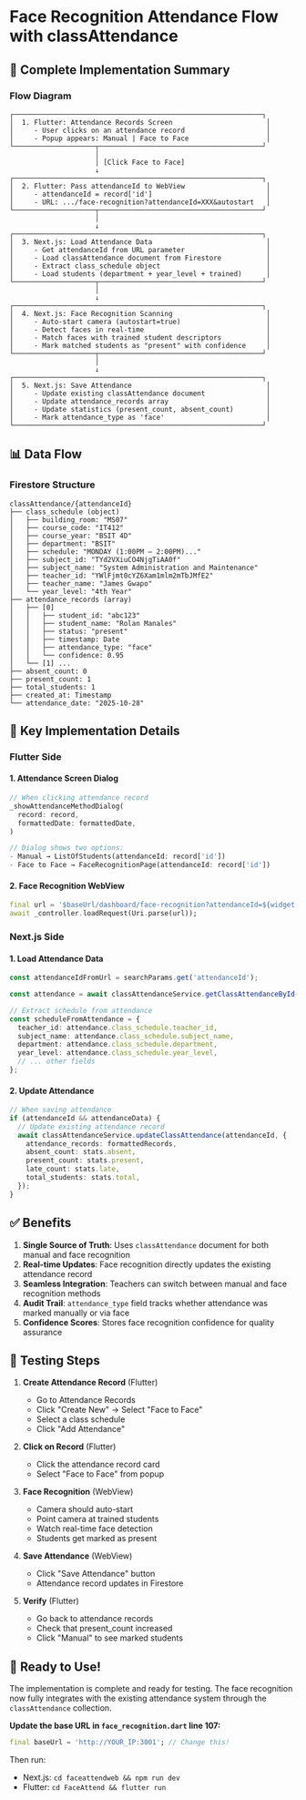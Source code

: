 # Face Recognition Attendance Flow with classAttendance

## 🎯 Complete Implementation Summary

### Flow Diagram

```
┌─────────────────────────────────────────────────────────────┐
│  1. Flutter: Attendance Records Screen                       │
│     - User clicks on an attendance record                    │
│     - Popup appears: Manual | Face to Face                   │
└────────────────────┬────────────────────────────────────────┘
                     │
                     │ [Click Face to Face]
                     ↓
┌─────────────────────────────────────────────────────────────┐
│  2. Flutter: Pass attendanceId to WebView                    │
│     - attendanceId = record['id']                            │
│     - URL: .../face-recognition?attendanceId=XXX&autostart   │
└────────────────────┬────────────────────────────────────────┘
                     │
                     ↓
┌─────────────────────────────────────────────────────────────┐
│  3. Next.js: Load Attendance Data                            │
│     - Get attendanceId from URL parameter                    │
│     - Load classAttendance document from Firestore           │
│     - Extract class_schedule object                          │
│     - Load students (department + year_level + trained)      │
└────────────────────┬────────────────────────────────────────┘
                     │
                     ↓
┌─────────────────────────────────────────────────────────────┐
│  4. Next.js: Face Recognition Scanning                       │
│     - Auto-start camera (autostart=true)                     │
│     - Detect faces in real-time                              │
│     - Match faces with trained student descriptors           │
│     - Mark matched students as "present" with confidence     │
└────────────────────┬────────────────────────────────────────┘
                     │
                     ↓
┌─────────────────────────────────────────────────────────────┐
│  5. Next.js: Save Attendance                                 │
│     - Update existing classAttendance document               │
│     - Update attendance_records array                        │
│     - Update statistics (present_count, absent_count)        │
│     - Mark attendance_type as 'face'                         │
└─────────────────────────────────────────────────────────────┘
```

## 📊 Data Flow

### Firestore Structure

```
classAttendance/{attendanceId}
├── class_schedule (object)
│   ├── building_room: "MS07"
│   ├── course_code: "IT412"
│   ├── course_year: "BSIT 4D"
│   ├── department: "BSIT"
│   ├── schedule: "MONDAY (1:00PM – 2:00PM)..."
│   ├── subject_id: "TYd2VXiuCO4NjgTiAA0f"
│   ├── subject_name: "System Administration and Maintenance"
│   ├── teacher_id: "YWlFjmt0cYZ6Xam1mlm2mTbJMfE2"
│   ├── teacher_name: "James Gwapo"
│   └── year_level: "4th Year"
├── attendance_records (array)
│   ├── [0]
│   │   ├── student_id: "abc123"
│   │   ├── student_name: "Rolan Manales"
│   │   ├── status: "present"
│   │   ├── timestamp: Date
│   │   ├── attendance_type: "face"
│   │   └── confidence: 0.95
│   └── [1] ...
├── absent_count: 0
├── present_count: 1
├── total_students: 1
├── created_at: Timestamp
└── attendance_date: "2025-10-28"
```

## 🔑 Key Implementation Details

### Flutter Side

#### 1. Attendance Screen Dialog
```dart
// When clicking attendance record
_showAttendanceMethodDialog(
  record: record,
  formattedDate: formattedDate,
)

// Dialog shows two options:
- Manual → ListOfStudents(attendanceId: record['id'])
- Face to Face → FaceRecognitionPage(attendanceId: record['id'])
```

#### 2. Face Recognition WebView
```dart
final url = '$baseUrl/dashboard/face-recognition?attendanceId=${widget.attendanceId}&autostart=true';
await _controller.loadRequest(Uri.parse(url));
```

### Next.js Side

#### 1. Load Attendance Data
```typescript
const attendanceIdFromUrl = searchParams.get('attendanceId');

const attendance = await classAttendanceService.getClassAttendanceById(attendanceIdFromUrl);

// Extract schedule from attendance
const scheduleFromAttendance = {
  teacher_id: attendance.class_schedule.teacher_id,
  subject_name: attendance.class_schedule.subject_name,
  department: attendance.class_schedule.department,
  year_level: attendance.class_schedule.year_level,
  // ... other fields
};
```

#### 2. Update Attendance
```typescript
// When saving attendance
if (attendanceId && attendanceData) {
  // Update existing attendance record
  await classAttendanceService.updateClassAttendance(attendanceId, {
    attendance_records: formattedRecords,
    absent_count: stats.absent,
    present_count: stats.present,
    late_count: stats.late,
    total_students: stats.total,
  });
}
```

## ✅ Benefits

1. **Single Source of Truth**: Uses `classAttendance` document for both manual and face recognition
2. **Real-time Updates**: Face recognition directly updates the existing attendance record
3. **Seamless Integration**: Teachers can switch between manual and face recognition methods
4. **Audit Trail**: `attendance_type` field tracks whether attendance was marked manually or via face
5. **Confidence Scores**: Stores face recognition confidence for quality assurance

## 🧪 Testing Steps

1. **Create Attendance Record** (Flutter)
   - Go to Attendance Records
   - Click "Create New" → Select "Face to Face"
   - Select a class schedule
   - Click "Add Attendance"

2. **Click on Record** (Flutter)
   - Click the attendance record card
   - Select "Face to Face" from popup

3. **Face Recognition** (WebView)
   - Camera should auto-start
   - Point camera at trained students
   - Watch real-time face detection
   - Students get marked as present

4. **Save Attendance** (WebView)
   - Click "Save Attendance" button
   - Attendance record updates in Firestore

5. **Verify** (Flutter)
   - Go back to attendance records
   - Check that present_count increased
   - Click "Manual" to see marked students

## 🚀 Ready to Use!

The implementation is complete and ready for testing. The face recognition now fully integrates with the existing attendance system through the `classAttendance` collection.

**Update the base URL in `face_recognition.dart` line 107:**
```dart
final baseUrl = 'http://YOUR_IP:3001'; // Change this!
```

Then run:
- Next.js: `cd faceattendweb && npm run dev`
- Flutter: `cd FaceAttend && flutter run`

